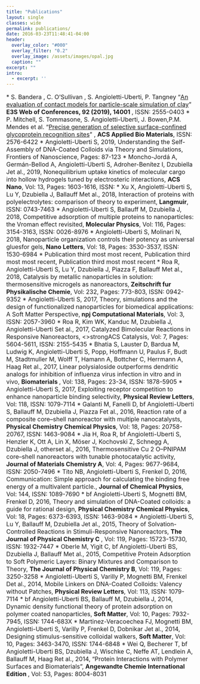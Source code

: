 ```yaml
---
title: "Publications"
layout: single
classes: wide
permalink: publications/
date: 2016-03-23T11:48:41-04:00
header:
  overlay_color: "#000"
  overlay_filter: "0.2"
  overlay_image: /assets/images/opal.jpg
  caption: ""
excerpt: ""
intro: 
  - excerpt: ''
---
```

<p style="font-size:16px">
   * S. Bandera , C. O’Sullivan , S. Angioletti-Uberti, P. Tangney <q><a href="https://www.e3s-conferences.org/articles/e3sconf/abs/2019/18/e3sconf_isg2019_14001/e3sconf_isg2019_14001.html">An evaluation of contact models for particle-scale simulation of clay</a></q> <strong> E3S Web of Conferences, 92 (2019), 14001 </strong>, ISSN: 2555-0403
   * P. Mitchell, S. Tommasone, S. Angioletti-Uberti, J. Bowen,P.M. Mendes et al.  <q><a href="https://pubs.acs.org/doi/10.1021/acsabm.9b00289">Precise generation of selective surface-confined glycoprotein recognition sites</a></q>  , <strong>ACS Applied Bio Materials</strong>, ISSN: 2576-6422
   * Angioletti-Uberti S, 2019, Understanding the Self-Assembly of DNA-Coated Colloids via Theory and Simulations, Frontiers of Nanoscience, Pages: 87-123
   * Moncho-Jordá A, Germán-Bellod A, Angioletti-Uberti S, Adroher-Benítez I, Dzubiella Jet al., 2019, Nonequilibrium uptake kinetics of molecular cargo into hollow hydrogels tuned by electrosteric interactions, <strong>ACS Nano</strong>, Vol: 13, Pages: 1603-1616, ISSN: 
   * Xu X, Angioletti-Uberti S, Lu Y, Dzubiella J, Ballauff Met al., 2018, Interaction of proteins with polyelectrolytes: comparison of theory to experiment, <strong>Langmuir</strong>, ISSN: 0743-7463
   * Angioletti-Uberti S, Ballauff M, Dzubiella J, 2018, Competitive adsorption of multiple proteins to nanoparticles: the Vroman effect revisited,<strong> Molecular Physics</strong>, Vol: 116, Pages: 3154-3163, ISSN: 0026-8976
   * Angioletti-Uberti S, Molinari N, 2018, Nanoparticle organization controls their potency as universal gluesfor gels,<strong> Nano Letters</strong>, Vol: 18, Pages: 3530-3537, ISSN: 1530-6984
   * Publication third most most recent, Publication third most most recent, Publication third most most recent
   * Roa R, Angioletti-Uberti S, Lu Y, Dzubiella J, Piazza F, Ballauff Met al., 2018, Catalysis by metallic nanoparticles in solution: thermosensitive microgels as nanoreactors,<strong> Zeitschrift fur Physikalische Chemie</strong>, Vol: 232, Pages: 773-803, ISSN: 0942-9352
   * Angioletti-Uberti S, 2017, Theory, simulations and the design of functionalized nanoparticles for biomedical applications: A Soft Matter Perspective,<strong> npj Computational Materials</strong>, Vol: 3, ISSN: 2057-3960 
   * Roa R, Kim WK, Kanduc M, Dzubiella J, Angioletti-Uberti Set al., 2017, Catalyzed Bimolecular Reactions in Responsive Nanoreactors, <>strongACS Catalysis</strong>, Vol: 7, Pages: 5604-5611, ISSN: 2155-5435
   * Bhatia S, Lauster D, Bardua M, Ludwig K, Angioletti-Uberti S, Popp, Hoffmann U, Paulus F, Budt M, Stadtmuller M, Wolff T, Hamann A, Bottcher C, Herrmann A, Haag Ret al., 2017, Linear polysialoside outperforms dendritic analogs for inhibition of influenza virus infection in vitro and in vivo, <strong> Biomaterials </strong>, Vol: 138, Pages: 23-34, ISSN: 1878-5905
   * Angioletti-Uberti S, 2017, Exploiting receptor competition to enhance nanoparticle binding selectivity, <strong>Physical Review Letters</strong>, Vol: 118, ISSN: 1079-7114
   * Galanti M, Fanelli D, bf Angioletti-Uberti S, Ballauff M, Dzubiella J, Piazza Fet al., 2016, Reaction rate of a composite core–shell nanoreactor with multiple nanocatalysts, <strong>Physical Chemistry Chemical Physics</strong>, Vol: 18, Pages: 20758-20767, ISSN: 1463-9084
   * Jia H, Roa R, bf Angioletti-Uberti S, Henzler K, Ott A, Lin X, Möser J, Kochovski Z, Schnegg A, Dzubiella J, otherset al., 2016, Thermosensitive Cu 2 O–PNIPAM core–shell nanoreactors with tunable photocatalytic activity, <strong>Journal of Materials Chemistry A</strong>, Vol: 4, Pages: 9677-9684, ISSN: 2050-7496
   * Tito NB, Angioletti-Uberti S, Frenkel D, 2016, Communication: Simple approach for calculating the binding free energy of a multivalent particle., <strong>Journal of Chemical Physics</strong>, Vol: 144, ISSN: 1089-7690
   * bf Angioletti-Uberti S, Mognetti BM, Frenkel D, 2016, Theory and simulation of DNA-Coated colloids: a guide for rational design, <strong>Physical Chemistry Chemical Physics</strong>, Vol: 18, Pages: 6373-6393, ISSN: 1463-9084
   * Angioletti-Uberti S, Lu Y, Ballauff M, Dzubiella Jet al., 2015, Theory of Solvation-Controlled Reactions in Stimuli-Responsive Nanoreactors, <strong> The Journal of Physical Chemistry C </strong>, Vol: 119, Pages: 15723-15730, ISSN: 1932-7447
   * Oberle M, Yigit C, bf Angioletti-Uberti BS, Dzubiella J, Ballauff Met al., 2015, Competitive Protein Adsorption to Soft Polymeric Layers: Binary Mixtures and Comparison to Theory, <strong>The Journal of Physical Chemistry B</strong>, Vol: 119, Pages: 3250-3258
   * Angioletti-Uberti S, Varilly P, Mognetti BM, Frenkel Det al., 2014, Mobile Linkers on DNA-Coated Colloids: Valency without Patches, <strong>Physical Review Letters</strong>, Vol: 113, ISSN: 1079-7114
   * bf Angioletti-Uberti BS, Ballauff M, Dzubiella J, 2014, Dynamic density functional theory of protein adsorption on polymer coated nanoparticles, <strong>Soft Matter</strong>, Vol: 10, Pages: 7932-7945, ISSN: 1744-683X
   * Martinez-Veracoechea FJ, Mognetti BM, Angioletti-Uberti S, Varilly P, Frenkel D, Dobnikar Jet al., 2014, Designing stimulus-sensitive colloidal walkers, <strong>Soft Matter</strong>, Vol: 10, Pages: 3463-3470, ISSN: 1744-6848
   * Wei Q, Becherer T, bf Angioletti-Uberti BS, Dzubiella J, Wischke C, Neffe AT, Lendlein A, Ballauff M, Haag Ret al., 2014, “Protein Interactions with Polymer Surfaces and Biomaterials”, <strong> Angewandte Chemie International Edition </strong>, Vol: 53, Pages: 8004-8031 </p>




